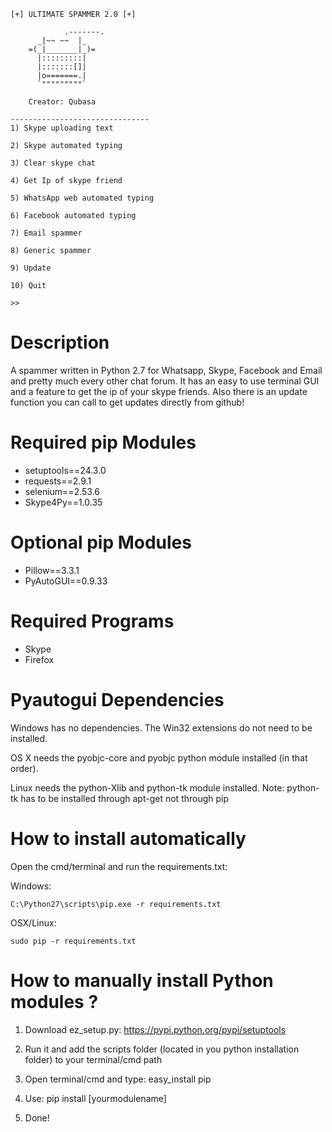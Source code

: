 ```
[+] ULTIMATE SPAMMER 2.0 [+]

            .-------.
      _|~~ ~~  |_
    =(_|_______|_)=
      |:::::::::|
      |:::::::[]|
      |o=======.|
      `"""""""""`

    Creator: Qubasa

-------------------------------
1) Skype uploading text

2) Skype automated typing 

3) Clear skype chat

4) Get Ip of skype friend

5) WhatsApp web automated typing

6) Facebook automated typing

7) Email spammer

8) Generic spammer 

9) Update

10) Quit
    
>> 
```

# Description
A spammer written in Python 2.7 for Whatsapp, Skype, Facebook and Email and pretty much every other chat forum.
It has an easy to use terminal GUI and a feature to get the ip of your skype friends.
Also there is an update function you can call to get updates directly from github!

# Required pip Modules
- setuptools==24.3.0
- requests==2.9.1
- selenium==2.53.6
- Skype4Py==1.0.35


# Optional pip Modules
- Pillow==3.3.1
- PyAutoGUI==0.9.33


# Required Programs
- Skype
- Firefox


# Pyautogui Dependencies
Windows has no dependencies. The Win32 extensions do not need to be installed.

OS X needs the pyobjc-core and pyobjc python module installed (in that order).

Linux needs the python-Xlib and python-tk module installed.
Note: python-tk has to be installed through apt-get not through pip

# How to install automatically
Open the cmd/terminal and run the requirements.txt:

Windows: 
```
C:\Python27\scripts\pip.exe -r requirements.txt
```

OSX/Linux: 
```
sudo pip -r requirements.txt
```

# How to manually install Python modules ?
1) Download ez_setup.py: https://pypi.python.org/pypi/setuptools

2) Run it and add the scripts folder (located in you python installation folder) to your terminal/cmd path

3) Open terminal/cmd and type: easy_install pip

4) Use: pip install [yourmodulename]

5) Done!
